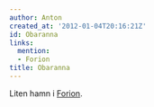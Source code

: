 ```yaml
---
author: Anton
created_at: '2012-01-04T20:16:21Z'
id: Obaranna
links:
  mention:
  - Forion
title: Obaranna
---
```


Liten hamn i [Forion].

  [Forion]: Forion
